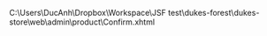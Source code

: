 C:\Users\DucAnh\Dropbox\Workspace\JSF test\dukes-forest\dukes-store\web\admin\product\Confirm.xhtml
